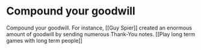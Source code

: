 # Compound your goodwill

Compound your goodwill. For instance, [[Guy Spier]] created an enormous amount of goodwill by sending numerous Thank-You notes.
[[Play long term games with long term people]]